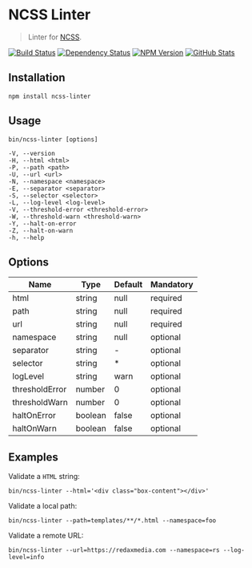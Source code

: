 NCSS Linter
===========

> Linter for [NCSS](https://ncss.io).

[![Build Status](https://img.shields.io/travis/redaxmedia/ncss-linter.svg)](https://travis-ci.org/redaxmedia/ncss-linter)
[![Dependency Status](https://gemnasium.com/badges/github.com/redaxmedia/ncss-linter.svg)](https://gemnasium.com/github.com/redaxmedia/ncss-linter)
[![NPM Version](https://img.shields.io/npm/v/ncss-linter.svg)](https://www.npmjs.com/package/ncss-linter)
[![GitHub Stats](https://img.shields.io/badge/github-stats-ff5500.svg)](http://githubstats.com/redaxmedia/ncss-linter)


Installation
------------

```
npm install ncss-linter
```


Usage
-----

```
bin/ncss-linter [options]

-V, --version
-H, --html <html>
-P, --path <path>
-U, --url <url>
-N, --namespace <namespace>
-E, --separator <separator>
-S, --selector <selector>
-L, --log-level <log-level>
-V, --threshold-error <threshold-error>
-W, --threshold-warn <threshold-warn>
-Y, --halt-on-error   
-Z, --halt-on-warn
-h, --help
```


Options
-------

| Name           | Type    | Default | Mandatory |
|----------------|---------|---------|-----------|
| html           | string  | null    | required  |
| path           | string  | null    | required  |
| url            | string  | null    | required  |
| namespace      | string  | null    | optional  |
| separator      | string  | -       | optional  |
| selector       | string  | *       | optional  |
| logLevel       | string  | warn    | optional  |
| thresholdError | number  | 0       | optional  |
| thresholdWarn  | number  | 0       | optional  |
| haltOnError    | boolean | false   | optional  |
| haltOnWarn     | boolean | false   | optional  |


Examples
--------

Validate a `HTML` string:

```
bin/ncss-linter --html='<div class="box-content"></div>'
```

Validate a local path:

```
bin/ncss-linter --path=templates/**/*.html --namespace=foo
```

Validate a remote URL:

```
bin/ncss-linter --url=https://redaxmedia.com --namespace=rs --log-level=info
```
